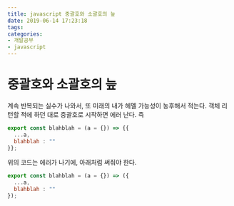 ```yaml
---
title: javascript 중괄호와 소괄호의 늪
date: 2019-06-14 17:23:18
tags:
categories:
- 개발공부
- javascript
---
```


# 중괄호와 소괄호의 늪

계속 반복되는 실수가 나와서, 또 미래의 내가 헤멜 가능성이 농후해서 적는다. 객체 리턴할 적에 하던 대로 중괄호로 시작하면 에러 난다. 즉

```javascript
export const blahblah = (a = {}) => {{
  ...a,
  blahblah : ""
}};
```

위의 코드는 에러가 나기에, 아래처럼 써줘야 한다.

```javascript
export const blahblah = (a = {}) => ({
  ...a,
  blahblah : ""
});
```

